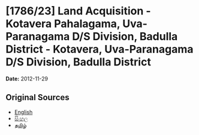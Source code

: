 # [1786/23] Land Acquisition - Kotavera Pahalagama, Uva-Paranagama D/S Division, Badulla District - Kotavera, Uva-Paranagama D/S Division, Badulla District

**Date:** 2012-11-29

## Original Sources

- [English](https://documents.gov.lk/view/extra-gazettes/2012/11/1786-23_E.pdf)
- [සිංහල](https://documents.gov.lk/view/extra-gazettes/2012/11/1786-23_S.pdf)
- [தமிழ்](https://documents.gov.lk/view/extra-gazettes/2012/11/1786-23_T.pdf)
